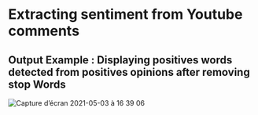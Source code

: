 # Extracting sentiment from Youtube comments 
## Output Example : Displaying positives words detected from positives opinions after removing stop Words 
![Capture d’écran 2021-05-03 à 16 39 06](https://user-images.githubusercontent.com/22420836/116898353-2db14f00-ac2e-11eb-803b-392d92785c60.png)
